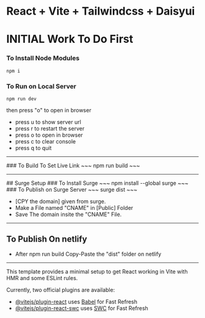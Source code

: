 # React + Vite + Tailwindcss + Daisyui

# INITIAL Work To Do First
### To Install Node Modules
~~~
npm i
~~~
### To Run on Local Server
~~~
npm run dev
~~~
then press "o" to open in browser

- press u to show server url   
- press r to restart the server
- press o to open in browser   
- press c to clear console     
- press q to quit
<hr/>
### To Build To Set Live Link
~~~
npm run build
~~~
<hr/>
## Surge Setup
### To Install Surge
~~~
npm install --global surge
~~~
### To Publish on Surge Server
~~~
surge dist
~~~

- [CPY the domain] given from surge.
- Make a File named "CNAME" in [Public] Folder
- Save The domain insite the "CNAME" File.

<hr/>

## To Publish On netlify
- After npm run build Copy-Paste the "dist" folder on netlify

<hr/>
This template provides a minimal setup to get React working in Vite with HMR and some ESLint rules.

Currently, two official plugins are available:

- [@vitejs/plugin-react](https://github.com/vitejs/vite-plugin-react/blob/main/packages/plugin-react/README.md) uses [Babel](https://babeljs.io/) for Fast Refresh
- [@vitejs/plugin-react-swc](https://github.com/vitejs/vite-plugin-react-swc) uses [SWC](https://swc.rs/) for Fast Refresh
